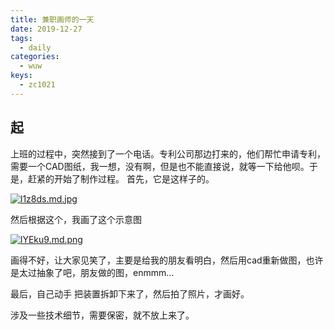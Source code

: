```yaml
---
title: 兼职画师的一天
date: 2019-12-27
tags:
  - daily
categories:
  - wuw
keys:
  - zc1021
---
```


## 起

上班的过程中，突然接到了一个电话。专利公司那边打来的，他们帮忙申请专利，需要一个CAD图纸，我一想，没有啊，但是也不能直接说，就等一下给他呗。于是，赶紧的开始了制作过程。
首先，它是这样子的。

[![l1z8ds.md.jpg](https://s2.ax1x.com/2019/12/31/l1z8ds.md.jpg)](https://imgchr.com/i/l1z8ds)

然后根据这个，我画了这个示意图

[![lYEku9.md.png](https://s2.ax1x.com/2020/01/02/lYEku9.md.png)](https://imgchr.com/i/lYEku9)

画得不好，让大家见笑了，主要是给我的朋友看明白，然后用cad重新做图，也许是太过抽象了吧，朋友做的图，enmmm...

最后，自己动手 把装置拆卸下来了，然后拍了照片，才画好。

涉及一些技术细节，需要保密，就不放上来了。